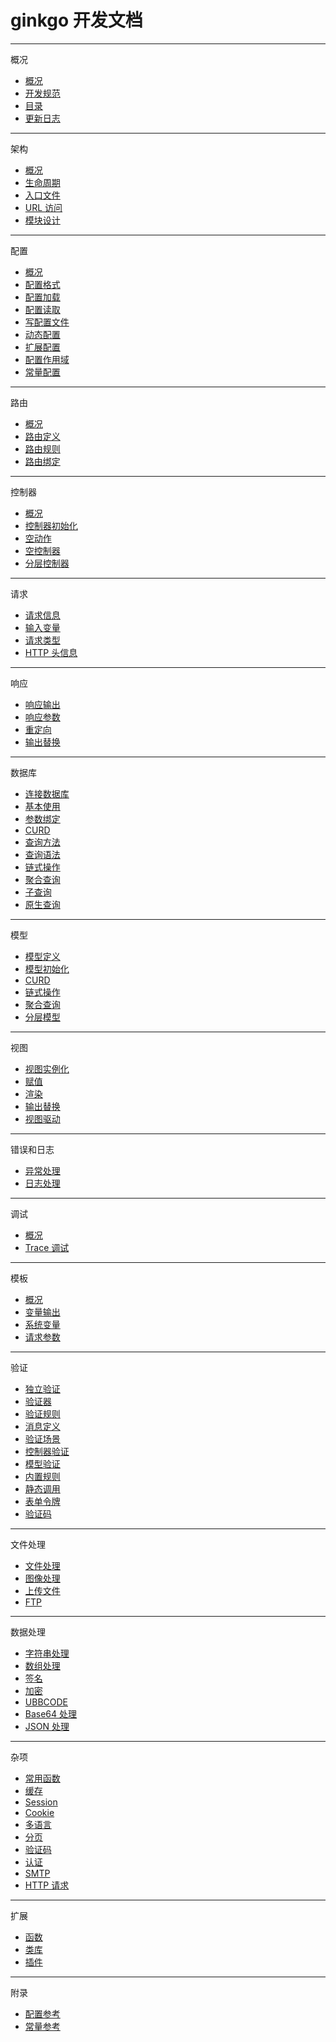 # ginkgo 开发文档


----------

概况

* [概况](./index/index.md)
* [开发规范](./index/spec.md)
* [目录](./index/dir.md)
* [更新日志](./index/changelog.md)


----------

架构

* [概况](./construct/index.md)
* [生命周期](./construct/lifetime.md)
* [入口文件](./construct/entry.md)
* [URL 访问](./construct/url.md)
* [模块设计](./construct/module.md)


----------

配置

* [概况](./config/index.md)
* [配置格式](./config/format.md)
* [配置加载](./config/load.md)
* [配置读取](./config/read.md)
* [写配置文件](./config/write.md)
* [动态配置](./config/dynamic.md)
* [扩展配置](./config/extra.md)
* [配置作用域](./config/range.md)
* [常量配置](./config/const.md)


----------

路由

* [概况](./route/index.md)
* [路由定义](./route/define.md)
* [路由规则](./route/rules.md)
* [路由绑定](./route/bind.md)


----------

控制器

* [概况](./ctrl/index.md)
* [控制器初始化](./ctrl/init.md)
* [空动作](./ctrl/a_empty.md)
* [空控制器](./ctrl/c_empty.md)
* [分层控制器](./ctrl/layer.md)


----------

请求

* [请求信息](./request/index.md)
* [输入变量](./request/input.md)
* [请求类型](./request/type.md)
* [HTTP 头信息](./request/header.md)


----------

响应

* [响应输出](./response/index.md)
* [响应参数](./response/param.md)
* [重定向](./response/redirect.md)
* [输出替换](./response/replace.md)


----------

数据库

* [连接数据库](./database/index.md)
* [基本使用](./database/basic.md)
* [参数绑定](./database/bind.md)
* [CURD](./database/curd.md)
* [查询方法](./database/query.md)
* [查询语法](./database/syntax.md)
* [链式操作](./database/chain.md)
* [聚合查询](./database/aggregate.md)
* [子查询](./database/subquery.md)
* [原生查询](./database/native.md)


----------

模型

* [模型定义](./model/index.md)
* [模型初始化](./model/init.md)
* [CURD](./model/curd.md)
* [链式操作](./model/chain.md)
* [聚合查询](./model/aggregate.md)
* [分层模型](./model/layer.md)


----------

视图

* [视图实例化](./view/index.md)
* [赋值](./view/assign.md)
* [渲染](./view/rendering.md)
* [输出替换](./view/replace.md)
* [视图驱动](./view/driver.md)


----------

错误和日志

* [异常处理](./err_log/index.md)
* [日志处理](./err_log/log.md)


----------

调试

* [概况](./debug/index.md)
* [Trace 调试](./debug/trace.md)


----------

模板

* [概况](./template/index.md)
* [变量输出](./template/variable.md)
* [系统变量](./template/system.md)
* [请求参数](./template/request.md)


----------

验证

* [独立验证](./validate/index.md)
* [验证器](./validate/validator.md)
* [验证规则](./validate/rule.md)
* [消息定义](./validate/message.md)
* [验证场景](./validate/scene.md)
* [控制器验证](./validate/ctrl.md)
* [模型验证](./validate/model.md)
* [内置规则](./validate/builtin.md)
* [静态调用](./validate/static.md)
* [表单令牌](./validate/token.md)
* [验证码](./validate/captcha.md)


----------

文件处理

* [文件处理](./file/index.md)
* [图像处理](./file/image.md)
* [上传文件](./file/upload.md)
* [FTP](./file/ftp.md)


----------

数据处理

* [字符串处理](./data/strings.md)
* [数组处理](./misc/arrays.md)
* [签名](./data/sign.md)
* [加密](./misc/crypt.md)
* [UBBCODE](./misc/ubbcode.md)
* [Base64 处理](./data/base64.md)
* [JSON 处理](./data/json.md)


----------

杂项

* [常用函数](./misc/index.md)
* [缓存](./misc/cache.md)
* [Session](./misc/session.md)
* [Cookie](./misc/cookie.md)
* [多语言](./misc/lang.md)
* [分页](./misc/paginator.md)
* [验证码](./misc/captcha.md)
* [认证](./misc/auth.md)
* [SMTP](./misc/smtp.md)
* [HTTP 请求](./misc/http.md)


----------

扩展

* [函数](./extend/index.md)
* [类库](./extend/class.md)
* [插件](./extend/plugin.md)


----------

附录

* [配置参考](./attach/index.md)
* [常量参考](./attach/const.md)
